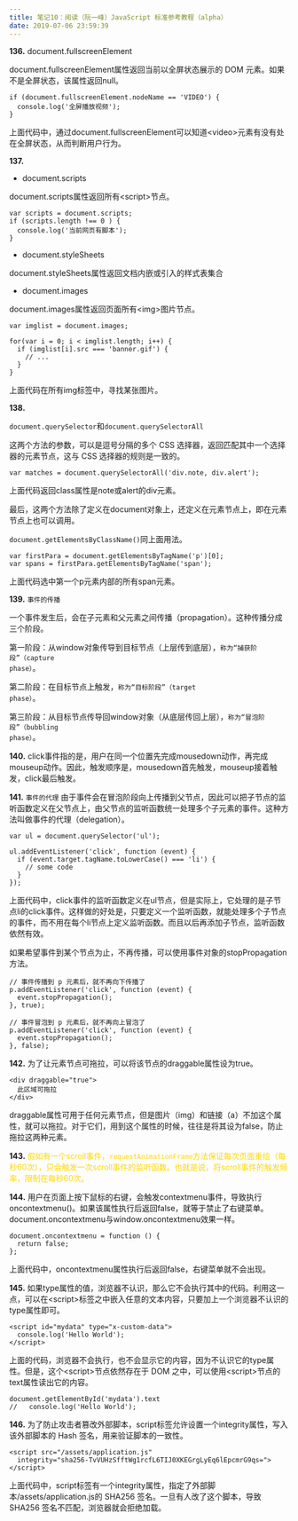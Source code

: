 ```yaml
---
title: 笔记10：阅读（阮一峰）JavaScript 标准参考教程（alpha）
date: 2019-07-06 23:59:39
---
```


**136.**  document.fullscreenElement

document.fullscreenElement属性返回当前以全屏状态展示的 DOM 元素。如果不是全屏状态，该属性返回null。
```
if (document.fullscreenElement.nodeName == 'VIDEO') {
  console.log('全屏播放视频');
}
```
上面代码中，通过document.fullscreenElement可以知道&lt;video&gt;元素有没有处在全屏状态，从而判断用户行为。

**137.** 
- document.scripts

document.scripts属性返回所有&lt;script&gt;节点。
```
var scripts = document.scripts;
if (scripts.length !== 0 ) {
  console.log('当前网页有脚本');
}
```
- document.styleSheets

document.styleSheets属性返回文档内嵌或引入的样式表集合

- document.images

document.images属性返回页面所有&lt;img&gt;图片节点。
```
var imglist = document.images;

for(var i = 0; i < imglist.length; i++) {
  if (imglist[i].src === 'banner.gif') {
    // ...
  }
}
```
上面代码在所有img标签中，寻找某张图片。

**138.**

<code>document.querySelector</code>和<code>document.querySelectorAll</code>

这两个方法的参数，可以是逗号分隔的多个 CSS 选择器，返回匹配其中一个选择器的元素节点，这与 CSS 选择器的规则是一致的。
```
var matches = document.querySelectorAll('div.note, div.alert');
```
上面代码返回class属性是note或alert的div元素。

最后，这两个方法除了定义在document对象上，还定义在元素节点上，即在元素节点上也可以调用。

<code>document.getElementsByClassName()</code>同上面用法。
```
var firstPara = document.getElementsByTagName('p')[0];
var spans = firstPara.getElementsByTagName('span');
```
上面代码选中第一个p元素内部的所有span元素。

**139.** <code>事件的传播</code>

一个事件发生后，会在子元素和父元素之间传播（propagation）。这种传播分成三个阶段。

第一阶段：从window对象传导到目标节点（上层传到底层），<code>称为“捕获阶段”（capture phase）</code>。

第二阶段：在目标节点上触发，<code>称为“目标阶段”（target phase）</code>。

第三阶段：从目标节点传导回window对象（从底层传回上层），<code>称为“冒泡阶段”（bubbling phase）</code>。

**140.** click事件指的是，用户在同一个位置先完成mousedown动作，再完成mouseup动作。因此，触发顺序是，mousedown首先触发，mouseup接着触发，click最后触发。

**141.** <code>事件的代理</code>
由于事件会在冒泡阶段向上传播到父节点，因此可以把子节点的监听函数定义在父节点上，由父节点的监听函数统一处理多个子元素的事件。这种方法叫做事件的代理（delegation）。
```
var ul = document.querySelector('ul');

ul.addEventListener('click', function (event) {
  if (event.target.tagName.toLowerCase() === 'li') {
    // some code
  }
});
```
上面代码中，click事件的监听函数定义在ul节点，但是实际上，它处理的是子节点li的click事件。这样做的好处是，只要定义一个监听函数，就能处理多个子节点的事件，而不用在每个li节点上定义监听函数。而且以后再添加子节点，监听函数依然有效。

如果希望事件到某个节点为止，不再传播，可以使用事件对象的stopPropagation方法。
```
// 事件传播到 p 元素后，就不再向下传播了
p.addEventListener('click', function (event) {
  event.stopPropagation();
}, true);

// 事件冒泡到 p 元素后，就不再向上冒泡了
p.addEventListener('click', function (event) {
  event.stopPropagation();
}, false);
```

**142.** 为了让元素节点可拖拉，可以将该节点的draggable属性设为true。
```
<div draggable="true">
  此区域可拖拉
</div>
```
draggable属性可用于任何元素节点，但是图片（img）和链接（a）不加这个属性，就可以拖拉。对于它们，用到这个属性的时候，往往是将其设为false，防止拖拉这两种元素。

**143.** <font color="gold">假如有一个scroll事件，<code>requestAnimationFrame</code>方法保证每次页面重绘（每秒60次），只会触发一次scroll事件的监听函数。也就是说，将scroll事件的触发频率，限制在每秒60次。</font>

**144.** 用户在页面上按下鼠标的右键，会触发contextmenu事件，导致执行oncontextmenu()。如果该属性执行后返回false，就等于禁止了右键菜单。document.oncontextmenu与window.oncontextmenu效果一样。
```
document.oncontextmenu = function () {
  return false;
};
```
上面代码中，oncontextmenu属性执行后返回false，右键菜单就不会出现。

**145.** 如果type属性的值，浏览器不认识，那么它不会执行其中的代码。利用这一点，可以在&lt;script&gt;标签之中嵌入任意的文本内容，只要加上一个浏览器不认识的type属性即可。
```
<script id="mydata" type="x-custom-data">
  console.log('Hello World');
</script>
```
上面的代码，浏览器不会执行，也不会显示它的内容，因为不认识它的type属性。但是，这个&lt;script&gt;节点依然存在于 DOM 之中，可以使用&lt;script&gt;节点的text属性读出它的内容。
```
document.getElementById('mydata').text
//   console.log('Hello World');
```

**146.** 为了防止攻击者篡改外部脚本，script标签允许设置一个integrity属性，写入该外部脚本的 Hash 签名，用来验证脚本的一致性。
```
<script src="/assets/application.js"
  integrity="sha256-TvVUHzSfftWg1rcfL6TIJ0XKEGrgLyEq6lEpcmrG9qs=">
</script>
```
上面代码中，script标签有一个integrity属性，指定了外部脚本/assets/application.js的 SHA256 签名。一旦有人改了这个脚本，导致 SHA256 签名不匹配，浏览器就会拒绝加载。

